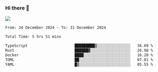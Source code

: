 ### Hi there 👋️

![](https://komarev.com/ghpvc/?username=Loner1024)

<!--START_SECTION:waka-->

```txt
From: 24 December 2024 - To: 31 December 2024

Total Time: 5 hrs 51 mins

TypeScript                     █████████▒░░░░░░░░░░░░░░░   36.69 %
Rust                           ██████▓░░░░░░░░░░░░░░░░░░   26.98 %
Docker                         ████░░░░░░░░░░░░░░░░░░░░░   16.20 %
TOML                           ██░░░░░░░░░░░░░░░░░░░░░░░   07.81 %
YAML                           █▒░░░░░░░░░░░░░░░░░░░░░░░   05.55 %
```

<!--END_SECTION:waka-->



